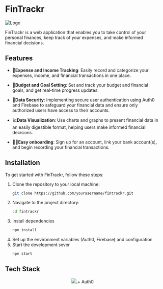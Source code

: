 # FinTrackr
![Logo](https://github.com/vaishnavi-3969/Data-HackFest-FinTrackr/assets/69362333/2c5a4783-99fe-4974-826d-3832fdee7ba5)

FinTrackr is a web application that enables you to take control of your personal finances, keep track of your expenses, and make informed financial decisions.

## Features

- **💸Expense and Income Tracking**: Easily record and categorize your expenses, income, and financial transactions in one place.

- **🎯Budget and Goal Setting**: Set and track your budget and financial goals, and get real-time progress updates.

- **🔐Data Security**: Implementing secure user authentication using Auth0 and Firebase to safeguard your financial data and ensure only authorized users have access to their accounts.

- **💹Data Visualization**: Use charts and graphs to present financial data in an easily digestible format, helping users make informed financial decisions.

- **👩‍💻Easy onboarding**: Sign up for an account, link your bank account(s), and begin recording your financial transactions.

## Installation

To get started with FinTrackr, follow these steps:

1. Clone the repository to your local machine:
   ```bash
   git clone https://github.com/yourusername/fintrackr.git
   ```
2. Navigate to the project directory:
   ```bash
   cd fintrackr
   ```
3. Install dependencies
   ```bash
   npm install
   ```
4. Set up the environment variables (Auth0, Firebase) and configuration
5. Start the development sever
   ```bash
   npm start
   ```

## Tech Stack

<p align="center">
  <a href="https://skillicons.dev">
    <img src="https://skillicons.dev/icons?i=react,tailwind,firebase,git,github" />
  </a>
  + Auth0
</p>

